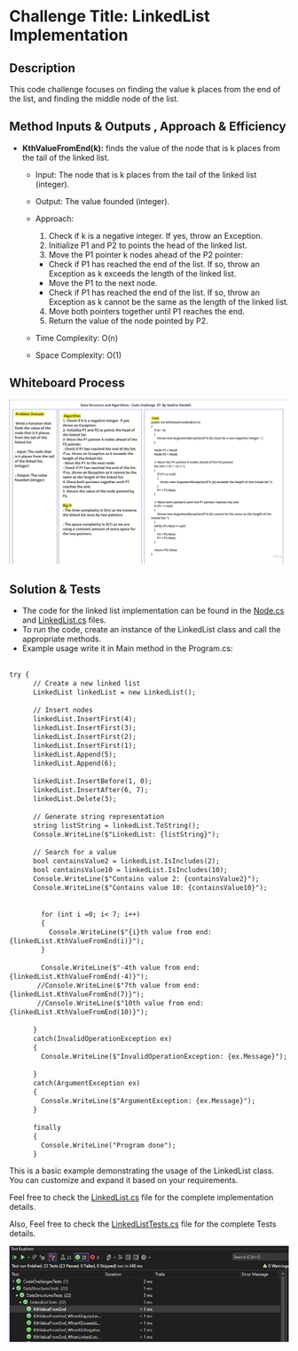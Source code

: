 # Challenge Title: LinkedList Implementation

## Description

This code challenge focuses on  finding the value k places from the end of the list, and finding the middle node of the list.

## Method Inputs & Outputs , Approach & Efficiency

- **KthValueFromEnd(k):** finds the value of the node that is k places from the tail of the linked list.

  - Input: The node that is k places from the tail of the linked list (integer).
  - Output: The value founded (integer).
  - Approach:
    1. Check if k is a negative integer. If yes, throw an Exception.
    2. Initialize P1 and P2 to points the head of the linked list.
    3. Move the P1 pointer k nodes ahead of the P2 pointer:
      - Check if P1 has reached the end of the list. If so, throw an Exception as k exceeds the length of the linked list.
      - Move the P1 to the next node. 
      - Check if P1 has reached the end of the list. If so, throw an Exception as k cannot be the same as the length of the linked list. 
    4. Move both pointers together until P1 reaches the end.
    5. Return the value of the node pointed by P2.

  - Time Complexity: O(n)
  - Space Complexity: O(1)

## Whiteboard Process

![LinkedList Whiteboard](./CC7.jpg)


## Solution & Tests

- The code for the linked list implementation can be found in the [Node.cs](../Node.cs) and [LinkedList.cs](../LinkedList.cs) files.
- To run the code, create an instance of the LinkedList class and call the appropriate methods.
- Example usage write it in Main method in the Program.cs:

```

try { 
      // Create a new linked list
      LinkedList linkedList = new LinkedList();

      // Insert nodes
      linkedList.InsertFirst(4);
      linkedList.InsertFirst(3);
      linkedList.InsertFirst(2);
      linkedList.InsertFirst(1);
      linkedList.Append(5);
      linkedList.Append(6);

      linkedList.InsertBefore(1, 0);
      linkedList.InsertAfter(6, 7);
      linkedList.Delete(3);

      // Generate string representation
      string listString = linkedList.ToString();
      Console.WriteLine($"LinkedList: {listString}");

      // Search for a value
      bool containsValue2 = linkedList.IsIncludes(2);
      bool containsValue10 = linkedList.IsIncludes(10);
      Console.WriteLine($"Contains value 2: {containsValue2}");
      Console.WriteLine($"Contains value 10: {containsValue10}");
        

        for (int i =0; i< 7; i++)
        {
          Console.WriteLine($"{i}th value from end: {linkedList.KthValueFromEnd(i)}");
        }

        Console.WriteLine($"-4th value from end: {linkedList.KthValueFromEnd(-4)}");
       //Console.WriteLine($"7th value from end: {linkedList.KthValueFromEnd(7)}");
       //Console.WriteLine($"10th value from end: {linkedList.KthValueFromEnd(10)}");

      }
      catch(InvalidOperationException ex)
      {
        Console.WriteLine($"InvalidOperationException: {ex.Message}");

      }
      catch(ArgumentException ex)
      {
        Console.WriteLine($"ArgumentException: {ex.Message}");
      }

      finally
      {
        Console.WriteLine("Program done");
      }

```

This is a basic example demonstrating the usage of the LinkedList class. You can customize and expand it based on your requirements.

Feel free to check the [LinkedList.cs](../LinkedList.cs) file for the complete implementation details.

Also, Feel free to check the [LinkedListTests.cs](../../DataStructuresTests/LinkedListTests.cs) file for the complete Tests details.

![LinkedList Tests](./CC7tests.PNG)
